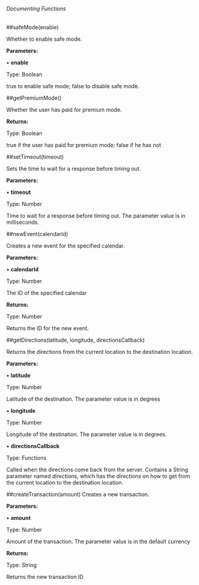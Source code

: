 ###### Documenting Functions

##safeMode(enable)

Whether to enable safe mode. 

**Parameters:**

   • <strong>enable</strong>

   Type: Boolean

   true to enable safe mode; false to disable safe mode. 


##getPremiumMode()

Whether the user has paid for premium mode. 

**Returns:**

   Type: Boolean

   true if the user has paid for premium mode; false if he has not

##setTimeout(timeout)

Sets the time to wait for a response before timing out. 

**Parameters:**

   • <strong>timeout</strong>

   Type: Number

   Time to wait for a response before timing out. The parameter value is in milliseconds. 

##newEvent(calendarId)

Creates a new event for the specified calendar.

**Parameters:**

   • <strong>calendarId</strong>

   Type: Number

   The ID of the specified calendar

**Returns:**

   Type: Number

   Returns the ID for the new event.

##getDirections(latitude, longitude, directionsCallback)

Returns the directions from the current location to the destination
location.

**Parameters:**

   • <strong>latitude</strong>

   Type: Number

   Latitude of the destination. The parameter value is in degrees

   • <strong>longitude</strong>

   Type: Number

   Longitude of the destination. The parameter value is in degrees.

   • <strong>directionsCallback</strong>

   Type: Functions

   Called when the directions come back from the server. Contains a String parameter
named directions, which has the directions on how to get from the current location to
the destination location.


##createTransaction(amount)
Creates a new transaction.

**Parameters:**

   • <strong>amount</strong>

   Type: Number

   Amount of the transaction. The parameter value is in the default currency

**Returns:**

   Type: String

   Returns the new transaction ID
   
